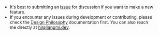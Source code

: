 - It's best to submitting an [issue](./issues/new) for discussion if you want to make a new feature.
- If you encounter any issues during development or contributing, please check the [Design Philosophy](https://vue-note.liangmi.dev/extra/contribute) documentation first. You can also reach me directly at hi@liangmi.dev.
